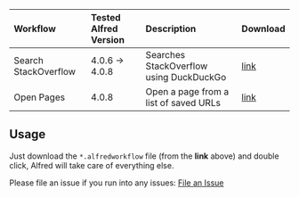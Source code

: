 | Workflow             | Tested Alfred Version | Description                             | Download                                     |
| :------------------- | :------------- | :-------------------------------------- | :------------------------------------------- |
| Search StackOverflow | 4.0.6 → 4.0.8  | Searches StackOverflow using DuckDuckGo | [link](/StackOverflow-search.alfredworkflow) |
| Open Pages           | 4.0.8          | Open a page from a list of saved URLs   | [link](/https://github.com/usmanity/open-page-alfred-workflow) |


## Usage

Just download the `*.alfredworkflow` file (from the **link** above) and double click, Alfred will take care of everything else. 

Please file an issue if you run into any issues: [File an Issue](https://github.com/usmanity/alfred-workflows/issues)
